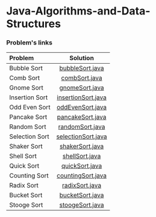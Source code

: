 # Java-Algorithms-and-Data-Structures


### Problem's links
| Problem | Solution |
| :------------ | :----------: |
| Bubble Sort | [bubbleSort.java](sorting-algorithms/bubbleSort/bubbleSort.java)|
| Comb Sort | [combSort.java](sorting-algorithms/combSort/combSort.java)|
| Gnome Sort | [gnomeSort.java](sorting-algorithms/gnomeSort/gnomeSort.java)|
| Insertion Sort | [insertionSort.java](sorting-algorithms/insertionSort/insertionSort.java)|
| Odd Even Sort | [oddEvenSort.java](sorting-algorithms/oddEvenSort/oddEvenSort.java)|
| Pancake Sort | [pancakeSort.java](sorting-algorithms/pancakeSort/pancakeSort.java)|
| Random Sort | [randomSort.java](sorting-algorithms/randomSort/randomSort.java)| 
| Selection Sort| [selectionSort.java](sorting-algorithms/selectionSort/selectionSort.java)| 
| Shaker Sort | [shakerSort.java](sorting-algorithms/shakerSort/shakerSort.java)| 
| Shell Sort | [shellSort.java](sorting-algorithms/shellSort/shellSort.java)| 
| Quick Sort | [quickSort.java](sorting-algorithms/quickSort/quickSort.java)| 
| Counting Sort | [countingSort.java](sorting-algorithms/countingSort/countingSort.java)| 
| Radix Sort | [radixSort.java](sorting-algorithms/radixSort/radixSort.java)| 
| Bucket Sort | [bucketSort.java](sorting-algorithms/bucketSort/bucketSort.java)| 
| Stooge Sort | [stoogeSort.java](sorting-algorithms/stoogeSort/stoogeSort.java)| 
